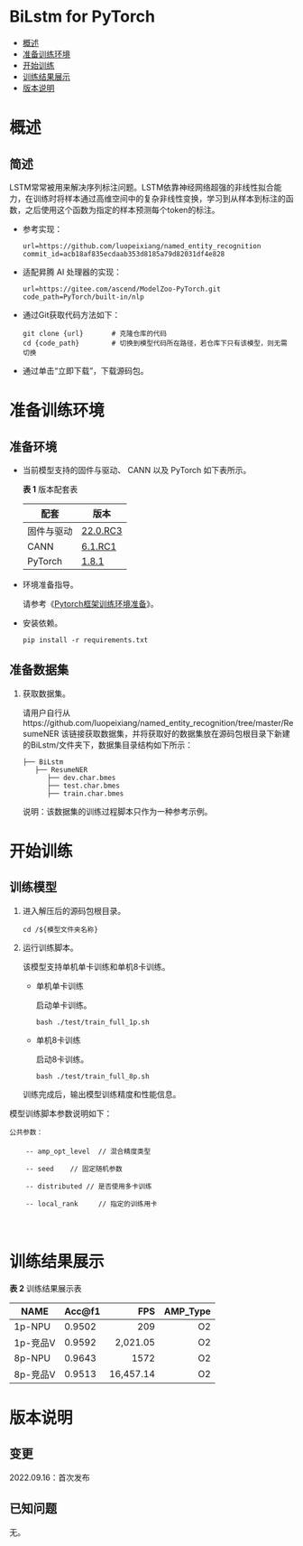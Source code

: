 # BiLstm for PyTorch

-   [概述](概述.md)
-   [准备训练环境](准备训练环境.md)
-   [开始训练](开始训练.md)
-   [训练结果展示](训练结果展示.md)
-   [版本说明](版本说明.md)


# 概述

## 简述
LSTM常常被用来解决序列标注问题。LSTM依靠神经网络超强的非线性拟合能力，在训练时将样本通过高维空间中的复杂非线性变换，学习到从样本到标注的函数，之后使用这个函数为指定的样本预测每个token的标注。

- 参考实现：

  ```
  url=https://github.com/luopeixiang/named_entity_recognition
  commit_id=acb18af835ecdaab353d8185a79d82031df4e828
  ```

- 适配昇腾 AI 处理器的实现：

  ```
  url=https://gitee.com/ascend/ModelZoo-PyTorch.git
  code_path=PyTorch/built-in/nlp
  ```
  
- 通过Git获取代码方法如下：

  ```
  git clone {url}       # 克隆仓库的代码
  cd {code_path}        # 切换到模型代码所在路径，若仓库下只有该模型，则无需切换
  ```
  
- 通过单击“立即下载”，下载源码包。

# 准备训练环境

## 准备环境

- 当前模型支持的固件与驱动、 CANN 以及 PyTorch 如下表所示。

  **表 1**  版本配套表

  | 配套        | 版本                                                         |
  | ---------- | ------------------------------------------------------------ |
  | 固件与驱动   | [22.0.RC3](https://www.hiascend.com/hardware/firmware-drivers?tag=commercial) |
  | CANN       | [6.1.RC1](https://www.hiascend.com/software/cann/commercial?version=6.1.RC1) |
  | PyTorch    | [1.8.1](https://gitee.com/ascend/pytorch/tree/master/)|

- 环境准备指导。

  请参考《[Pytorch框架训练环境准备](https://www.hiascend.com/document/detail/zh/ModelZoo/pytorchframework/ptes)》。
  
- 安装依赖。

  ```
  pip install -r requirements.txt
  ```



## 准备数据集

1. 获取数据集。

   请用户自行从https://github.com/luopeixiang/named_entity_recognition/tree/master/ResumeNER 该链接获取数据集，并将获取好的数据集放在源码包根目录下新建的BiLstm/文件夹下，数据集目录结构如下所示：

   ```
   ├── BiLstm
      ├── ResumeNER
         ├── dev.char.bmes               
         ├── test.char.bmes
         ├── train.char.bmes
   ```
   说明：该数据集的训练过程脚本只作为一种参考示例。

# 开始训练

## 训练模型

1. 进入解压后的源码包根目录。

   ```
   cd /${模型文件夹名称} 
   ```

2. 运行训练脚本。

   该模型支持单机单卡训练和单机8卡训练。

   - 单机单卡训练

     启动单卡训练。

     ```
     bash ./test/train_full_1p.sh    
     ```

   - 单机8卡训练

     启动8卡训练。

     ```
     bash ./test/train_full_8p.sh   
     ```


   
   训练完成后，输出模型训练精度和性能信息。

模型训练脚本参数说明如下：
    
    公共参数：
    　　
        -- amp_opt_level  // 混合精度类型

        -- seed    // 固定随机参数 
   
        -- distributed // 是否使用多卡训练

        -- local_rank     // 指定的训练用卡

　
　　　　 　

# 训练结果展示

**表 2**  训练结果展示表

| NAME   | Acc@f1 |       FPS |  AMP_Type |
|--------|--------|----------:| ---------:|
| 1p-NPU | 0.9502 |       209 |        O2 |
| 1p-竞品V | 0.9592 |  2,021.05 |        O2 |
| 8p-NPU | 0.9643 |      1572 |      O2 |
| 8p-竞品V | 0.9513 | 16,457.14 |       O2 |


# 版本说明

## 变更

2022.09.16：首次发布

## 已知问题

无。












